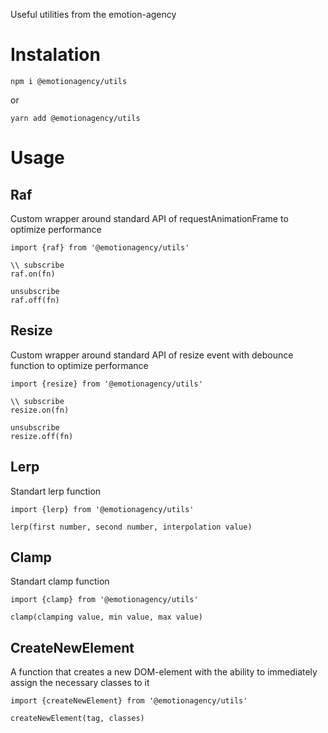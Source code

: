 Useful utilities from the emotion-agency

# Instalation

`npm i @emotionagency/utils`

or

`yarn add @emotionagency/utils`

# Usage

## Raf
Custom wrapper around standard API of requestAnimationFrame to optimize performance

```
import {raf} from '@emotionagency/utils'

\\ subscribe
raf.on(fn)

unsubscribe
raf.off(fn)

```

## Resize
Custom wrapper around standard API of resize event with debounce function to optimize performance

```
import {resize} from '@emotionagency/utils'

\\ subscribe
resize.on(fn)

unsubscribe
resize.off(fn)

```

## Lerp
Standart lerp function

```
import {lerp} from '@emotionagency/utils'

lerp(first number, second number, interpolation value)

```

## Clamp
Standart clamp function

```
import {clamp} from '@emotionagency/utils'

clamp(clamping value, min value, max value)

```

## CreateNewElement
A function that creates a new DOM-element with the ability to immediately assign the necessary classes to it

```
import {createNewElement} from '@emotionagency/utils'

createNewElement(tag, classes)

```
